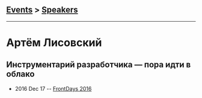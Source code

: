 ## [Events](../README.md) > [Speakers](../speakers.md)
---

# Артём Лисовский

## Инструментарий разработчика — пора идти в облако
- 2016 Dec 17 -- [FrontDays 2016](https://www.youtube.com/watch?v=5ojIuP9aFcA)    
